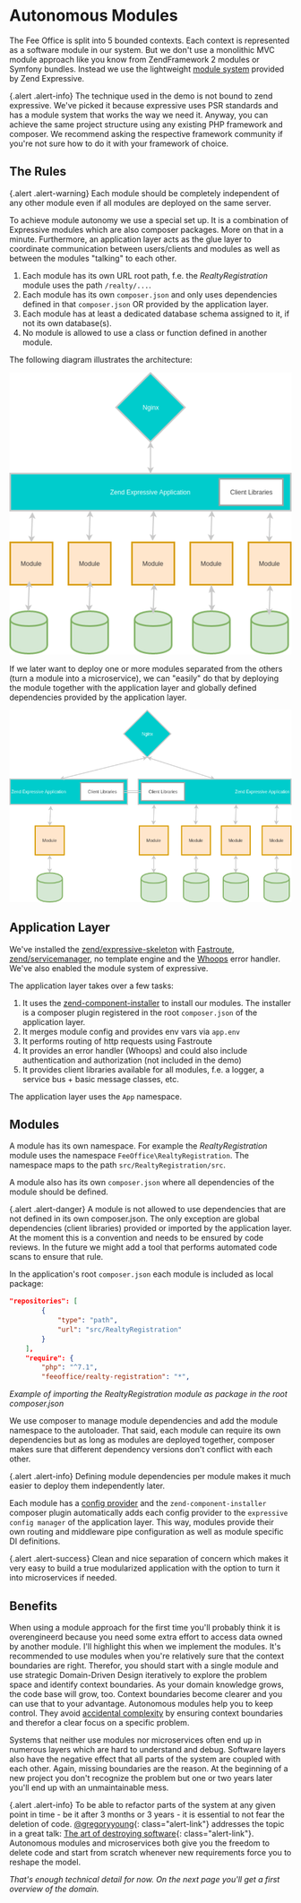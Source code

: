 # Autonomous Modules

The Fee Office is split into 5 bounded contexts. Each context is represented as a software module in
our system. But we don't use a monolithic MVC module approach like you know from ZendFramework 2 modules or Symfony bundles.
Instead we use the lightweight [module system](https://docs.zendframework.com/zend-expressive/v3/features/modular-applications/)
provided by Zend Expressive.

{.alert .alert-info}
The technique used in the demo is not bound to zend expressive. We've picked it because expressive uses
PSR standards and has a module system that works the way we need it. Anyway, you can achieve the same
project structure using any existing PHP framework and composer. We recommend asking the respective framework
community if you're not sure how to do it with your framework of choice.

## The Rules

{.alert .alert-warning}
Each module should be completely independent of any other module even if all modules are deployed on the same server.

To achieve module autonomy we use a special set up. It is a combination of Expressive modules which are also composer packages.
More on that in a minute. Furthermore, an application layer acts as the glue layer to coordinate communication between users/clients and modules
as well as between the modules "talking" to each other.

1. Each module has its own URL root path, f.e. the *RealtyRegistration* module uses the path `/realty/...`.
2. Each module has its own `composer.json` and only uses dependencies defined in that `composer.json` OR provided by the application layer.
3. Each module has at least a dedicated database schema assigned to it, if not its own database(s).
4. No module is allowed to use a class or function defined in another module.

The following diagram illustrates the architecture:

![Modules One Deployment](../img/modules_monolith.png)

If we later want to deploy one or more modules separated from the others (turn a module into a microservice), we can "easily" do that by deploying
the module together with the application layer and globally defined dependencies provided by the application layer.

![Modules Multiple Deployments](../img/modules_two_deployments.png)

## Application Layer

We've installed the [zend/expressive-skeleton](https://github.com/zendframework/zend-expressive-skeleton) with [Fastroute](https://github.com/nikic/FastRoute),
[zend/servicemanager](https://github.com/zendframework/zend-servicemanager), no template engine and the [Whoops](https://github.com/filp/whoops) error handler.
We've also enabled the module system of expressive.

The application layer takes over a few tasks:

1. It uses the [zend-component-installer](https://github.com/zendframework/zend-component-installer) to install our modules.
The installer is a composer plugin registered in the root `composer.json` of the application layer.
2. It merges module config and provides env vars via `app.env`
3. It performs routing of http requests using Fastroute
4. It provides an error handler (Whoops) and could also include authentication and authorization (not included in the demo)
5. It provides client libraries available for all modules, f.e. a logger, a service bus + basic message classes, etc.

The application layer uses the `App` namespace.

## Modules

A module has its own namespace. For example the *RealtyRegistration* module uses the namespace `FeeOffice\RealtyRegistration`.
The namespace maps to the path `src/RealtyRegistration/src`.

A module also has its own `composer.json` where all dependencies of the module should be defined.

{.alert .alert-danger}
A module is not allowed to use dependencies that are not defined in its own composer.json. The only exception are global dependencies (client libraries)
provided or imported by the application layer. At the moment this is a convention and needs to be ensured by code reviews. In the future we might
add a tool that performs automated code scans to ensure that rule.

In the application's root `composer.json` each module is included as local package:

```json
"repositories": [
        {
            "type": "path",
            "url": "src/RealtyRegistration"
        }
    ],
    "require": {
        "php": "^7.1",
        "feeoffice/realty-registration": "*",
```
*Example of importing the RealtyRegistration module as package in the root composer.json*

We use composer to manage module dependencies and add the module namespace to the autoloader. That said, each module can require its own dependencies
but as long as modules are deployed together, composer makes sure that different dependency versions don't conflict with each other.

{.alert .alert-info}
Defining module dependencies per module makes it much easier to deploy them independently later.

Each module has a [config provider](https://github.com/mtymek/expressive-config-manager#config-providers) and the `zend-component-installer` composer plugin
automatically adds each config provider to the `expressive config manager` of the application layer. This way, modules provide their own
routing and middleware pipe configuration as well as module specific DI definitions.

{.alert .alert-success}
Clean and nice separation of concern which makes it very easy
to build a true modularized application with the option to turn it into microservices if needed.

## Benefits

When using a module approach for the first time you'll probably think it is overengineerd because you need some extra effort to access data owned by another module.
I'll highlight this when we implement the modules. It's recommended to use modules when you're relatively sure that the context boundaries are right.
Therefor, you should start with a single module and use strategic Domain-Driven Design iteratively to explore the problem space and identify context boundaries.
As your domain knowledge grows, the code base will grow, too. Context boundaries become clearer and you can use that to your advantage.
Autonomous modules help you to keep control. They avoid [accidental complexity](https://medium.com/swlh/how-to-avoid-accidental-complexity-in-software-design-2792ad99fddc)
by ensuring context boundaries and therefor a clear focus on a specific problem.

Systems that neither use modules nor microservices often end up in numerous layers which are hard to understand and debug.
Software layers also have the negative effect that all parts of the system are coupled with each other. Again, missing boundaries are the reason.
At the beginning of a new project you don't recognize the problem but one or two years later you'll end up with an unmaintainable mess.

{.alert .alert-info}
To be able to refactor parts of the system at any given point in time - be it after 3 months or 3 years - it is essential to not fear the deletion of code.
[@gregoryyoung](https://github.com/gregoryyoung){: class="alert-link"} addresses the topic in a great talk: [The art of destroying software](https://vimeo.com/108441214){: class="alert-link"}.
Autonomous modules and microservices both give you the freedom to delete code and start from scratch whenever new requirements force you to reshape the model.

*That's enough technical detail for now. On the next page you'll get a first overview of the domain.*


